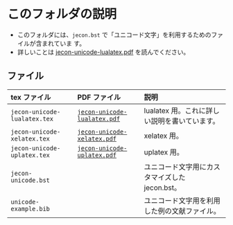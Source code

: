 <!--
Author:         Shiro Takeda
e-mail          <shiro.takeda@gmail.com>
First-written:  <2016-03-16>
Time-stamp:     <2019-10-14 22:59:36 st>
-->

このフォルダの説明
==============================

+ このフォルダには、`jecon.bst` で「ユニコード文字」を利用するためのファイルが含まれていま
  す。
+ 詳しいことは [jecon-unicode-lualatex.pdf](jecon-unicode-lualatex.pdf) を読んでください。


## ファイル

| tex ファイル                 | PDF ファイル                                               | 説明                                           |
|:-----------------------------|:-----------------------------------------------------------|:-----------------------------------------------|
| `jecon-unicode-lualatex.tex` | [`jecon-unicode-lualatex.pdf`](jecon-unicode-lualatex.pdf) | lualatex 用。これに詳しい説明を書いています。  |
| `jecon-unicode-xelatex.tex`  | [`jecon-unicode-xelatex.pdf`](jecon-unicode-xelatex.pdf)   | xelatex 用。                                   |
| `jecon-unicode-uplatex.tex`  | [`jecon-unicode-uplatex.pdf`](jecon-unicode-uplatex.pdf)   | uplatex 用。                                   |
| `jecon-unicode.bst`          |                                                            | ユニコード文字用にカスタマイズした jecon.bst。 |
| `unicode-example.bib`        |                                                            | ユニコード文字用を利用した例の文献ファイル。   |


<!--
--------------------
Local Variables:
mode: markdown
fill-column: 90
coding: utf-8-dos
End:
-->

